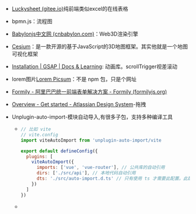 * [Luckysheet (gitee.io)](https://mengshukeji.gitee.io/luckysheetdocs/zh/)纯前端类似excel的在线表格
* bpmn.js：流程图
* [Babylonjs中文网 (cnbabylon.com)](https://www.cnbabylon.com/)：Web3D渲染引擎
* [Cesium](http://cesiumcn.org/)：是一款开源的基于JavaScript的3D地图框架。其实他就是一个地图可视化框架

* [Installation | GSAP | Docs & Learning](https://gsap.com/docs/v3/Installation/?tab=npm&module=esm&method=private+registry&tier=free&club=false&require=false&trial=true): 动画库。scrollTrigger视差滚动

* lorem图片[Lorem Picsum](https://picsum.photos/)：不是 npm 包，只是个网址

* [Formily - 阿里巴巴统一前端表单解决方案 - Formily (formilyjs.org)](https://formilyjs.org/zh-CN)

* [Overview - Get started - Atlassian Design System](https://atlassian.design/get-started)-拖拽

* Unplugin-auto-import-模块自动导入,有很多子包，支持多种编译工具

  * ```js
    // 比如 vite
    // vite.config
    import viteAutoImport from 'unplugin-auto-import/vite
    
    export default defineConfig({
      plugins: [
        viteAutoImport({
          imports: ['vue', 'vue-router'], // 公共库的自动引用
          dirs: ['./src/api'], // 本地代码自动引用
          dts: './src/auto-import.d.ts' // 只有使用 ts 才需要此配置。此配置会自动生成类型定义文件到相应路径
        })
      ]
    })
    ```

  * 
